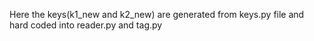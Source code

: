 Here the keys(k1_new and k2_new) are generated from keys.py file and hard coded into reader.py and tag.py
